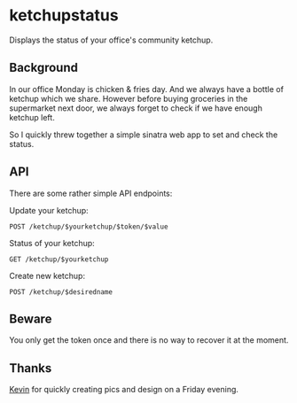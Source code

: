 # ketchupstatus
Displays the status of your office's community ketchup.

## Background
In our office Monday is chicken & fries day. And we always have a bottle
of ketchup which we share. However before buying groceries in the supermarket
next door, we always forget to check if we have enough ketchup left.

So I quickly threw together a simple sinatra web app to set and check the
status.

## API
There are some rather simple API endpoints:

Update your ketchup:

    POST /ketchup/$yourketchup/$token/$value

Status of your ketchup:

    GET /ketchup/$yourketchup

Create new ketchup:

    POST /ketchup/$desiredname

## Beware
You only get the token once and there is no way to recover it at the moment.

## Thanks
[Kevin](http://twitter.com/thesndwichmn) for quickly creating pics and
design on a Friday evening.
